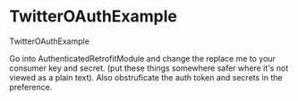 # TwitterOAuthExample
TwitterOAuthExample

Go into AuthenticatedRetrofitModule and change the replace me to your consumer key and secret. (put these things somewhere safer where it's not viewed as a plain text).
Also obstruficate the auth token and secrets in the preference.
